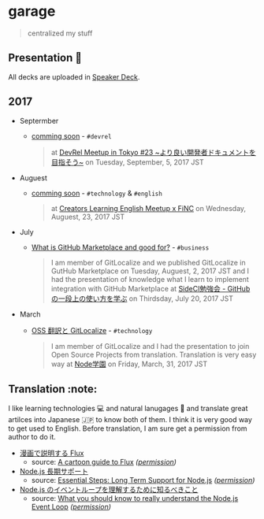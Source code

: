 # garage

> centralized my stuff

## Presentation :art:

All decks are uploaded in [Speaker Deck](https://speakerdeck.com/sotayamashita).

## 2017

- Septermber

  - [comming soon]() - `#devrel`
  
    > at [DevRel Meetup in Tokyo #23 \~より良い開発者ドキュメントを目指そう\~](https://devrel.connpass.com/event/64284/) on Tuesday, September, 5, 2017 JST

- Auguest

  - [comming soon]() - `#technology` & `#english`
  
    > at [Creators Learning English Meetup x FiNC](https://clem.connpass.com/event/63658/) on Wednesday, Auguest, 23, 2017 JST
 
- July

  - [What is GitHub Marketplace and good for?](https://speakerdeck.com/sotayamashita/what-is-github-marketplace-and-good-for) - `#business`
  
    > I am member of GitLocalize and we published GitLocalize in GutHub Marketplace on Tuesday, Auguest, 2, 2017 JST and I had the presentation of knowledge what I learn to implement integration with GitHub Marketplace at [SideCI勉強会 - GitHubの一段上の使い方を学ぶ](https://sideci.connpass.com/event/60437/) on Thirdsday, July 20, 2017 JST

- March

  - [OSS 翻訳と GitLocalize](https://speakerdeck.com/sotayamashita/oss-fan-yi-to-gitlocalize) - `#technology`
       
    > I am member of GitLocalize and I had the presentation to join Open Source Projects from translation. Translation is very easy way at [Node学園](https://nodejs.connpass.com/event/53534/) on Friday, March, 31, 2017 JST


## Translation :note:

I like learning technologies :computer: and natural lanugages :speech_balloon: and translate great artilces into Japanese :jp: to know both of them. I think it is very good way to get used to English. Before translation, I am sure get a permission from author to do it.

- [漫画で説明する Flux](https://medium.com/sotayamashita/%E6%BC%AB%E7%94%BB%E3%81%A7%E8%AA%AC%E6%98%8E%E3%81%99%E3%82%8B-flux-99b74b3c4081)
   - source: [A cartoon guide to Flux](https://code-cartoons.com/a-cartoon-guide-to-flux-6157355ab207) _([permission](https://twitter.com/linclark/status/661157282068197376))_
- [Node.js 長期サポート](https://medium.com/sotayamashita/node-js-%E9%95%B7%E6%9C%9F%E3%82%B5%E3%83%9D%E3%83%BC%E3%83%88-eaf93e385d45)
   - source: [Essential Steps: Long Term Support for Node.js](https://medium.com/@nodesource/essential-steps-long-term-support-for-node-js-8ecf7514dbd#.wbo891dyi) _([permission](https://twitter.com/rvagg/status/825644128071397376))_
- [Node.js のイベントループを理解するために知るべきこと]()
   - source: [What you should know to really understand the Node.js Event Loop](https://medium.com/the-node-js-collection/what-you-should-know-to-really-understand-the-node-js-event-loop-and-its-metrics-c4907b19da4c) _([permission](https://twitter.com/sota0805/status/894512371594547204))_
